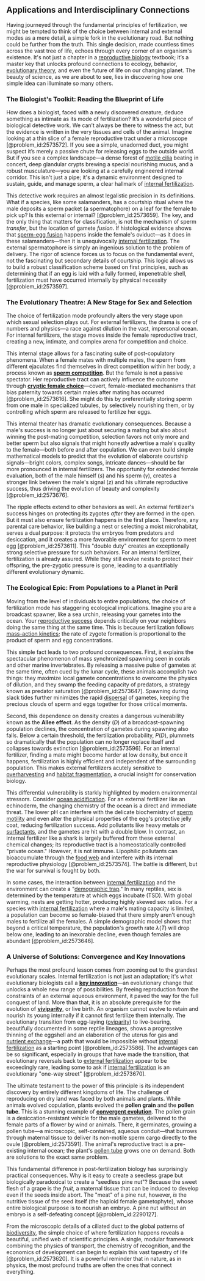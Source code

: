 ## Applications and Interdisciplinary Connections

Having journeyed through the fundamental principles of fertilization, we might be tempted to think of the choice between internal and external modes as a mere detail, a simple fork in the evolutionary road. But nothing could be further from the truth. This single decision, made countless times across the vast tree of life, echoes through every corner of an organism's existence. It's not just a chapter in a [reproductive biology](@article_id:155582) textbook; it’s a master key that unlocks profound connections to ecology, behavior, [evolutionary theory](@article_id:139381), and even the future of life on our changing planet. The beauty of science, as we are about to see, lies in discovering how one simple idea can illuminate so many others.

### The Biologist's Toolkit: Reading the Blueprint of Life

How does a biologist, faced with a newly discovered creature, deduce something as intimate as its mode of fertilization? It’s a wonderful piece of biological detective work. We can’t always be there to witness the act, but the evidence is written in the very tissues and cells of the animal. Imagine looking at a thin slice of a female reproductive tract under a microscope [@problem_id:2573572]. If you see a simple, unadorned duct, you might suspect it’s merely a passive chute for releasing eggs to the outside world. But if you see a complex landscape—a dense forest of [motile cilia](@article_id:263335) beating in concert, deep glandular crypts brewing a special nourishing mucus, and a robust musculature—you are looking at a carefully engineered internal corridor. This isn't just a pipe; it's a dynamic environment designed to sustain, guide, and manage sperm, a clear hallmark of [internal fertilization](@article_id:192708).

This detective work requires an almost legalistic precision in its definitions. What if a species, like some salamanders, has a courtship ritual where the male deposits a sperm packet (a spermatophore) on a leaf for the female to pick up? Is this external or internal? [@problem_id:2573659]. The key, and the only thing that matters for classification, is not the mechanism of sperm *transfer*, but the location of gamete *fusion*. If histological evidence shows that [sperm-egg fusion](@article_id:262120) happens inside the female's oviduct—as it does in these salamanders—then it is unequivocally [internal fertilization](@article_id:192708). The external spermatophore is simply an ingenious solution to the problem of delivery. The rigor of science forces us to focus on the fundamental event, not the fascinating but secondary details of courtship. This logic allows us to build a robust classification scheme based on first principles, such as determining that if an egg is laid with a fully formed, impenetrable shell, fertilization must have occurred internally by physical necessity [@problem_id:2573597].

### The Evolutionary Theatre: A New Stage for Sex and Selection

The choice of fertilization mode profoundly alters the very stage upon which sexual selection plays out. For external fertilizers, the drama is one of numbers and physics—a race against dilution in the vast, impersonal ocean. For internal fertilizers, the stage moves inside the female reproductive tract, creating a new, intimate, and complex arena for competition and choice.

This internal stage allows for a fascinating suite of post-copulatory phenomena. When a female mates with multiple males, the sperm from different ejaculates find themselves in direct competition within her body, a process known as **[sperm competition](@article_id:268538)**. But the female is not a passive spectator. Her reproductive tract can actively influence the outcome through **[cryptic female choice](@article_id:170577)**—covert, female-mediated mechanisms that bias paternity towards certain males after mating has occurred [@problem_id:2573616]. She might do this by preferentially storing sperm from one male in specialized tubules, by selectively nourishing them, or by controlling which sperm are released to fertilize her eggs.

This internal theater has dramatic evolutionary consequences. Because a male's success is no longer just about securing a mating but also about winning the post-mating competition, selection favors not only more and better sperm but also signals that might honestly advertise a male's quality to the female—both before and after copulation. We can even build simple mathematical models to predict that the evolution of elaborate courtship signals—bright colors, complex songs, intricate dances—should be far more pronounced in internal fertilizers. The opportunity for extended female evaluation, both of the male himself ($s$) and his sperm ($\gamma$), creates a stronger link between the male's signal ($z$) and his ultimate reproductive success, thus driving the evolution of beauty and complexity [@problem_id:2573676].

The ripple effects extend to other behaviors as well. An external fertilizer's success hinges on protecting its zygotes *after* they are formed in the open. But it must also ensure fertilization happens in the first place. Therefore, any parental care behavior, like building a nest or selecting a moist microhabitat, serves a dual purpose: it protects the embryos from predators and desiccation, and it creates a more favorable environment for sperm to meet egg [@problem_id:2573611]. This "double duty" creates an exceptionally strong selective pressure for such behaviors. For an internal fertilizer, fertilization is already assured. While they still evolve nests to protect their offspring, the pre-zygotic pressure is gone, leading to a quantifiably different evolutionary dynamic.

### The Ecological Epic: From Populations to a Planet in Peril

Moving from the level of individuals to entire populations, the choice of fertilization mode has staggering ecological implications. Imagine you are a broadcast spawner, like a sea urchin, releasing your gametes into the ocean. Your [reproductive success](@article_id:166218) depends critically on your neighbors doing the same thing at the same time. This is because fertilization follows [mass-action kinetics](@article_id:186993); the rate of zygote formation is proportional to the product of sperm and egg concentrations.

This simple fact leads to two profound consequences. First, it explains the spectacular phenomenon of mass synchronized spawning seen in corals and other marine invertebrates. By releasing a massive pulse of gametes at the same time, often cued by the lunar cycle, these animals accomplish two things: they maximize local gamete concentrations to overcome the physics of dilution, and they swamp the feeding capacity of predators, a strategy known as predator saturation [@problem_id:2573647]. Spawning during slack tides further minimizes the rapid [dispersal](@article_id:263415) of gametes, keeping the precious clouds of sperm and eggs together for those critical moments.

Second, this dependence on density creates a dangerous vulnerability known as the **Allee effect**. As the density ($D$) of a broadcast-spawning population declines, the concentration of gametes during spawning also falls. Below a certain threshold, the fertilization probability, $P(D)$, plummets so dramatically that the population can no longer replace itself and collapses towards extinction [@problem_id:2573596]. For an internal fertilizer, finding a mate might become harder at low density, but once it happens, fertilization is highly efficient and independent of the surrounding population. This makes external fertilizers acutely sensitive to [overharvesting](@article_id:200004) and [habitat fragmentation](@article_id:143004), a crucial insight for conservation biology.

This differential vulnerability is starkly highlighted by modern environmental stressors. Consider [ocean acidification](@article_id:145682). For an external fertilizer like an echinoderm, the changing chemistry of the ocean is a direct and immediate threat. The lower $\mathrm{pH}$ can interfere with the delicate biochemistry of [sperm motility](@article_id:275075) and even alter the physical properties of the egg's protective jelly coat, reducing fertilization success. Add pollutants like heavy metals or [surfactants](@article_id:167275), and the gametes are hit with a double blow. In contrast, an internal fertilizer like a shark is largely buffered from these external chemical changes; its reproductive tract is a homeostatically controlled "private ocean." However, it is not immune. Lipophilic pollutants can bioaccumulate through the [food web](@article_id:139938) and interfere with its internal reproductive physiology [@problem_id:2573574]. The battle is different, but the war for survival is fought by both.

In some cases, the interaction between [internal fertilization](@article_id:192708) and the environment can create a "[demographic trap](@article_id:197448)." In many reptiles, sex is determined by the temperature at which eggs incubate (TSD). With global warming, nests are getting hotter, producing highly skewed sex ratios. For a species with [internal fertilization](@article_id:192708) where a male's mating capacity is limited, a population can become so female-biased that there simply aren't enough males to fertilize all the females. A simple demographic model shows that beyond a critical temperature, the population's growth rate $\lambda(T)$ will drop below one, leading to an inexorable decline, even though females are abundant [@problem_id:2573646].

### A Universe of Solutions: Convergence and Key Innovations

Perhaps the most profound lesson comes from zooming out to the grandest evolutionary scales. Internal fertilization is not just an adaptation; it's what evolutionary biologists call a **[key innovation](@article_id:146247)**—an evolutionary change that unlocks a whole new range of possibilities. By freeing reproduction from the constraints of an external aqueous environment, it paved the way for the full conquest of land. More than that, it is an absolute prerequisite for the evolution of **[viviparity](@article_id:173427)**, or live birth. An organism cannot evolve to retain and nourish its young internally if it cannot first fertilize them internally. The evolutionary transition from egg-laying ([oviparity](@article_id:261500)) to live-bearing, beautifully documented in some reptile lineages, shows a progressive thinning of the eggshell and an elaboration of the uterus for gas and [nutrient exchange](@article_id:202584)—a path that would be impossible without [internal fertilization](@article_id:192708) as a starting point [@problem_id:2573586]. The advantages can be so significant, especially in groups that have made the transition, that evolutionary reversals back to [external fertilization](@article_id:188953) appear to be exceedingly rare, leading some to ask if [internal fertilization](@article_id:192708) is an evolutionary "one-way street" [@problem_id:2573670].

The ultimate testament to the power of this principle is its independent discovery by entirely different kingdoms of life. The challenge of reproducing on dry land was faced by both animals and plants. While animals evolved copulation, plants evolved the **pollen grain** and the **pollen tube**. This is a stunning example of **[convergent evolution](@article_id:142947)**. The pollen grain is a desiccation-resistant vehicle for the male gametes, delivered to the female parts of a flower by wind or animals. There, it germinates, growing a pollen tube—a microscopic, self-contained, aqueous conduit—that burrows through maternal tissue to deliver its non-motile sperm cargo directly to the ovule [@problem_id:2573591]. The animal's reproductive tract is a pre-existing internal ocean; the plant's [pollen tube](@article_id:272365) grows one on demand. Both are solutions to the exact same problem.

This fundamental difference in post-fertilization biology has surprisingly practical consequences. Why is it easy to create a seedless grape but biologically paradoxical to create a "seedless pine nut"? Because the sweet flesh of a grape is the *fruit*, a maternal tissue that can be induced to develop even if the seeds inside abort. The "meat" of a pine nut, however, *is* the nutritive tissue of the seed itself (the haploid female gametophyte), whose entire biological purpose is to nourish an embryo. A pine nut without an embryo is a self-defeating concept [@problem_id:2290127].

From the microscopic details of a ciliated duct to the global patterns of [biodiversity](@article_id:139425), the simple choice of where fertilization happens reveals a beautiful, unified web of scientific principles. A single, modular framework combining the physics of transport, the chemistry of recognition, and the economics of development can begin to explain this vast tapestry of life [@problem_id:2573620]. It is a powerful reminder that in nature, as in physics, the most profound truths are often the ones that connect everything.
